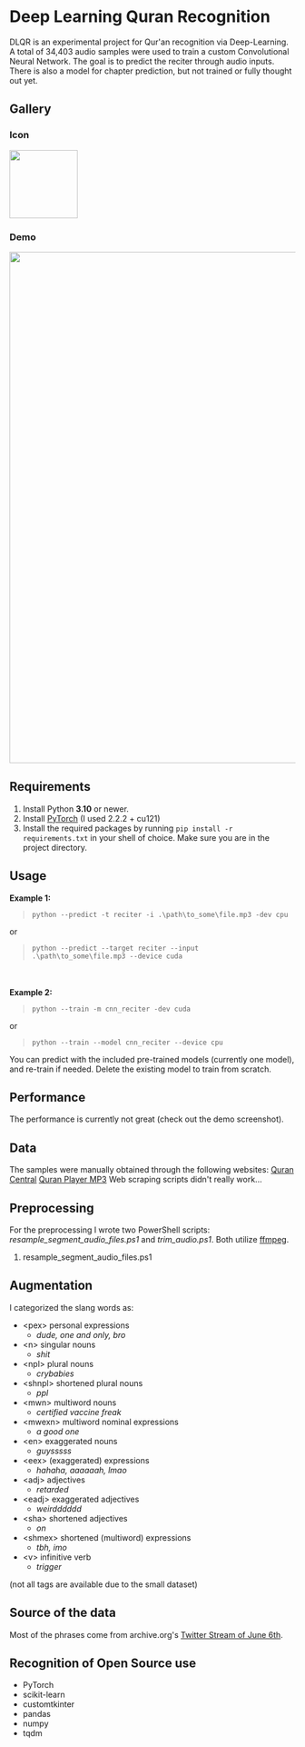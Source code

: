 # Deep Learning Quran Recognition
DLQR is an experimental project for Qur'an recognition via Deep-Learning. A total of 34,403 audio samples were used to train a custom Convolutional Neural Network. The goal is to predict the reciter through audio inputs. There is also a model for chapter prediction, but not trained or fully thought out yet.

## Gallery
### Icon
<img src='https://raw.githubusercontent.com/m4cit/Deep-Learning-Quran-Recognition/gallery/icon.png' height="120">


### Demo
<img src='https://raw.githubusercontent.com/m4cit/Deep-Learning-Quran-Recognition/gallery/demo.png' width="900">


## Requirements
1. Install Python **3.10** or newer.
2. Install [PyTorch](https://pytorch.org/get-started/locally/) (I used 2.2.2 + cu121)
3. Install the required packages by running `pip install -r requirements.txt` in your shell of choice. Make sure you are in the project directory.


## Usage
**Example 1:**
>```
>python --predict -t reciter -i .\path\to_some\file.mp3 -dev cpu
>```
or
>```
>python --predict --target reciter --input .\path\to_some\file.mp3 --device cuda
>```
\
\
**Example 2:**
>```
>python --train -m cnn_reciter -dev cuda
>```
or
>```
>python --train --model cnn_reciter --device cpu
>```

You can predict with the included pre-trained models (currently one model), and re-train if needed. Delete the existing model to train from scratch.


## Performance
The performance is currently not great (check out the demo screenshot).


## Data
The samples were manually obtained through the following websites:
[Quran Central](https://qurancentral.com/)
[Quran Player MP3](https://www.quranplayermp3.com/)
Web scraping scripts didn't really work...


## Preprocessing
For the preprocessing I wrote two PowerShell scripts: *resample_segment_audio_files.ps1* and *trim_audio.ps1*. Both utilize [ffmpeg](https://www.ffmpeg.org/).

1. resample_segment_audio_files.ps1

## Augmentation
I categorized the slang words as:
* \<pex> personal expressions
  * _dude, one and only, bro_
* \<n> singular nouns
  * _shit_
* \<npl> plural nouns
  * _crybabies_
* \<shnpl> shortened plural nouns
  * _ppl_
* \<mwn> multiword nouns
  * _certified vaccine freak_
* \<mwexn> multiword nominal expressions
  * _a good one_
* \<en> exaggerated nouns
  * _guysssss_
* \<eex> (exaggerated) expressions
  * _hahaha, aaaaaah, lmao_
* \<adj> adjectives
  * _retarded_
* \<eadj> exaggerated adjectives
  * _weirdddddd_
* \<sha> shortened adjectives
  * _on_
* \<shmex> shortened (multiword) expressions
  * _tbh, imo_
* \<v> infinitive verb
  * _trigger_

(not all tags are available due to the small dataset)


## Source of the data
Most of the phrases come from archive.org's [Twitter Stream of June 6th](https://archive.org/details/archiveteam-twitter-stream-2021-06).


## Recognition of Open Source use
* PyTorch
* scikit-learn
* customtkinter
* pandas
* numpy
* tqdm


